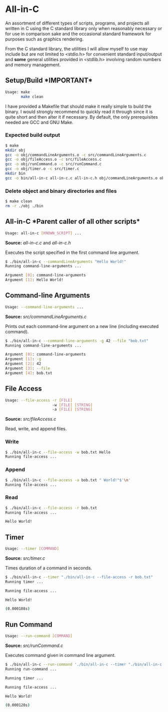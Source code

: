 # All-in-C

An assortment of different types of scripts, programs, and projects all written in C using the C standard library only when reasonably necessary or for use in comparison sake and the occasional standard framework for purposes such as graphics rendering.

From the C standard library, the utilities I will allow myself to use may include but are not limited to <stdio.h> for convenient standard input/output and **some** general utilities provided in <stdlib.h> involving random numbers and memory management.

## Setup/Build \*IMPORTANT\*

```sh
Usage: make
       make clean
```

I have provided a Makefile that should make it really simple to build the binary. I would strongly recommend to quickly read it through since it is quite short and then alter it if necessary. By default, the only prerequisites needed are GCC and GNU Make.

### Expected build output
```sh
$ make
mkdir obj
gcc -o obj/commandLineArguments.o -c src/commandLineArguments.c
gcc -o obj/fileAccess.o -c src/fileAccess.c
gcc -o obj/runCommand.o -c src/runCommand.c
gcc -o obj/timer.o -c src/timer.c
mkdir bin
gcc -o bin/all-in-c all-in-c.c all-in-c.h obj/commandLineArguments.o obj/fileAccess.o obj/runCommand.o obj/timer.o
```

### Delete object and binary directories and files
```sh
$ make clean
rm -r ./obj ./bin
```

## All-in-C \*Parent caller of all other scripts\*

```sh
Usage: all-in-c [KNOWN_SCRIPT] ...
```

**Source:** *all-in-c.c* and *all-in-c.h*

Executes the script specified in the first command line argument.

```sh
$ ./bin/all-in-c --commandLineArguments "Hello World!"
Running command-line-arguments ...

Argument [0]: command-line-arguments
Argument [1]: Hello World!
```

## Command-line Arguments

```sh
Usage: --command-line-arguments ...
```

**Source:** *src/commandLineArguments.c*

Prints out each command-line argument on a new line (including executed command).

```sh
$ ./bin/all-in-c --command-line-arguments -g 42 --file "bob.txt"
Running command-line-arguments ...

Argument [0]: command-line-arguments
Argument [1]: -g
Argument [2]: 42
Argument [3]: --file
Argument [4]: bob.txt
```

## File Access

```sh
Usage: --file-access -r [FILE]
                     -w [FILE] [STRING]
                     -a [FILE] [STRING]
```

**Source:** *src/fileAccess.c*

Read, write, and append files.

### Write
```sh
$ ./bin/all-in-c --file-access -w bob.txt Hello
Running file-access ...
```

### Append
```sh
$ ./bin/all-in-c --file-access -a bob.txt " World!"$'\n'
Running file-access ...
```

### Read
```sh
$ ./bin/all-in-c --file-access -r bob.txt
Running file-access ...

Hello World!
```

## Timer

```sh
Usage: --timer [COMMAND]
```

**Source:** *src/timer.c*

Times duration of a command in seconds.

```sh
$ ./bin/all-in-c --timer "./bin/all-in-c --file-access -r bob.txt"
Running timer ...

Running file-access ...

Hello World!

(0.000108s)
```

## Run Command

```sh
Usage: --run-command [COMMAND]
```

**Source:** *src/runCommand.c*

Executes command given in command line argument.

```sh
$ ./bin/all-in-c --run-command './bin/all-in-c --timer "./bin/all-in-c --file-access -r bob.txt"'
Running run-command ...

Running timer ...

Running file-access ...

Hello World!

(0.000120s)
```